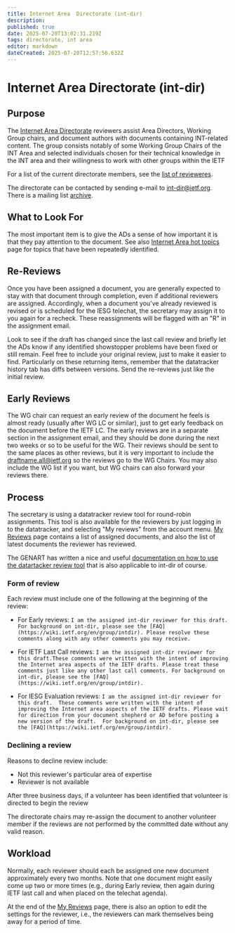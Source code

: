 ```yaml
---
title: Internet Area  Directorate (int-dir)
description: 
published: true
date: 2025-07-20T13:02:31.219Z
tags: directorate, int area
editor: markdown
dateCreated: 2025-07-20T12:57:56.632Z
---
```


# Internet Area Directorate (int-dir)

## Purpose

The [Internet Area Directorate](https://datatracker.ietf.org/group/intdir/about/) reviewers assist Area Directors, Working Group chairs, and document authors with documents containing INT-related content. The group consists notably of some Working Group Chairs of the INT Area and selected individuals chosen for their technical knowledge in the INT area and their willingness to work with other groups within the IETF

For a list of the current directorate members, see the [list of revieweres](https://datatracker.ietf.org/group/intdir/reviewers/).

The directorate can be contacted by sending e-mail to int-dir@ietf.org.  There is a mailing list [archive](https://mailarchive.ietf.org/arch/browse/int-dir/).

## What to Look For

The most important item is to give the ADs a sense of how important it is that they pay attention to the document. See also [Internet Area hot topics](https://wiki.ietf.org/group/iesg/int) page for topics that have been repeatedly identified.

## Re-Reviews

Once you have been assigned a document, you are generally expected to stay with that document through completion, even if additional reviewers are assigned.  Accordingly, when a document you've already reviewed is revised or is scheduled for the IESG telechat, the secretary may assign it to you again for a recheck.  These reassignments will be flagged with an "R" in the assignment email.

Look to see if the draft has changed since the last call review and briefly let the ADs know if any identified showstopper problems have been fixed or still remain. Feel free to include your original review, just to make it easier to find. Particularly on these returning items, remember that the datatracker history tab has diffs between versions. Send the re-reviews just like the initial review.

## Early Reviews

The WG chair can request an early review of the document he feels is almost ready (usually after WG LC or similar), just to get early feedback on the document before the IETF LC. The early reviews are in a separate section in the assignment email, and they should be done during the next two weeks or so to be useful for the WG. Their reviews should be sent to the same places as other reviews, but it is very important to include the draftname.all@ietf.org so the reviews go to the WG Chairs. You may also include the WG list if you want, but WG chairs can also forward your reviews there.


## Process 

The secretary is using a datatracker review tool for round-robin assignments. This tool is also available for the reviewers by just logging in to the datatracker, and selecting "My reviews" from the account menu. [My Reviews](https://datatracker.ietf.org/accounts/review/) page contains a list of assigned documents, and also the list of latest documents the reviewer has reviewed.

The GENART has written a nice and useful [documentation on how to use the datartacker review tool](https://wiki.ietf.org/en/group/gen/DatatrackerReviewToolHowTo) that is also applicable to int-dir of course.

### Form of review

Each review must include one of the following at the beginning of the review:

* For Early reviews: 
`I am the assigned int-dir reviewer for this draft. For background on int-dir, please see the [FAQ](https://wiki.ietf.org/en/group/intdir). Please resolve these comments along with any other comments you may receive.`

* For IETF Last Call reviews: 
`I am the assigned int-dir reviewer for this draft.These
comments were written with the intent of improving the Internet area aspects of the IETF drafts. Please treat these comments just like any other last call comments. For background on int-dir, please see the [FAQ](https://wiki.ietf.org/en/group/intdir).`

* For IESG Evaluation reviews: 
`I am the assigned int-dir reviewer for this draft.  These
comments were written with the intent of improving the Internet area aspects of the IETF drafts. Please wait for direction from your document shepherd or AD before posting a new version of the draft.  For background on int-dir, please see the [FAQ](https://wiki.ietf.org/en/group/intdir).`

### Declining a review

Reasons to decline review include:
* Not this reviewer's particular area of expertise
* Reviewer is not available

After three business days, if a volunteer has been identified that volunteer is directed to begin the review

The directorate chairs may re-assign the document to another volunteer member if the reviews are not performed by the committed date without any valid reason.

## Workload

Normally, each reviewer should each be assigned one new document approximately every two months. Note that one document might easily come up two or more times (e.g., during Early review, then again during IETF last call and when placed on the telechat agenda).

At the end of the [My Reviews](https://datatracker.ietf.org/accounts/review/) page, there is also an option to edit the settings for the reviewer, i.e., the reviewers can mark themselves being away for a period of time. 
